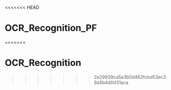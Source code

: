 <<<<<<< HEAD
# OCR_Recognition_PF
=======
# OCR_Recognition
>>>>>>> 2e29939ca5a3b0d462fcbd53ec39a4b4d0d31aca
